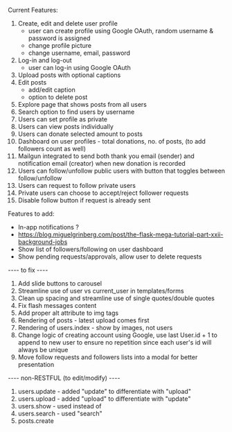Current Features:
1. Create, edit and delete user profile
    - user can create profile using Google OAuth, random username & password is assigned
    - change profile picture
    - change username, email, password
2. Log-in and log-out
    - user can log-in using Google OAuth
3. Upload posts with optional captions
4. Edit posts
    - add/edit caption
    - option to delete post
5. Explore page that shows posts from all users
6. Search option to find users by username
7. Users can set profile as private
8. Users can view posts individually
9. Users can donate selected amount to posts
10. Dashboard on user profiles - total donations, no. of posts, (to add followers count as well)
11. Mailgun integrated to send both thank you email (sender) and notification email (creator) when new donation is recorded
12. Users can follow/unfollow public users with button that toggles between follow/unfollow
13. Users can request to follow private users
14. Private users can choose to accept/reject follower requests
15. Disable follow button if request is already sent

Features to add:
- In-app notifications ?
- https://blog.miguelgrinberg.com/post/the-flask-mega-tutorial-part-xxii-background-jobs
- Show list of followers/following on user dashboard
- Show pending requests/approvals, allow user to delete requests

---- to fix ----
1. Add slide buttons to carousel
2. Streamline use of user vs current_user in templates/forms
3. Clean up spacing and streamline use of single quotes/double quotes
4. Fix flash messages content
5. Add proper alt attribute to img tags
6. Rendering of posts - latest upload comes first
7. Rendering of users.index - show by images, not users
8. Change logic of creating account using Google, use last User.id + 1 to append to new user to ensure no repetition since each user's id will always be unique
9. Move follow requests and followers lists into a modal for better presentation

---- non-RESTFUL (to edit/modify) ----
1. users.update - added "update" to differentiate with "upload"
2. users.upload - added "upload" to differentiate with "update"
3. users.show - used <username> instead of <id>
4. users.search - used "search"
5. posts.create

<!-- 13 July 2021 -->
<!-- - followers/views.py
	- Line 41 [modified]
		- Here, the follow was only found based on who is the idol, so the follower here can be anyone, you might wanna include a condition for the follower as well so that you don't delete the wrong follow
		- e.g. User 1 follows User 2, User 3 also follows User 2, which follow would it delete?
		- I think this happens for your other follow related stuff as well, so you might wanna fix those too
	- Line 82 [modified]
		- In theory this should be a post request as well, but its not a big deal
- feed.html
	- Line 10 [modified]
		- There is a n + 1 here, so you might wanna prefetch the images -->

<!-- 12 July 2021 -->
<!-- 1. donations/views.py
	- Line 29, 32 [modified]
		- Since these two lines are actually identical, you can skip the one on line 29, and remove the else on line 32, that way both conditions will lead to "post/show.html" on error
2. users/views.py
	- Line 123 [modified]
		- This part can be done by using list comprehension to shorten code, e.g.
		sum([d.amount for d in [d for d in i.donations]])
		- Theres also n + 1 happening here, for each image, get donations use prefetch here to prevent that, you can prefetch more than two things, https://docs.peewee-orm.com/en/latest/peewee/api.html?highlight=prefetch#prefetch -->

<!-- 7 July 2021 -->
<!-- ---- current issues ----
- users.update only works if all fields are provided new values even though setattr should only apply if there is a key (empty fields checked to make sure no new keys are created)
- when tried uploading image, received werkzeug.exceptions.HTTPException.wrap.<locals>.newcls: 400 Bad Request: KeyError: 'username'
which refers to users/views.py line 49 - however, users.update works on its own, but cause an error in users.upload < is there a reason/correlation to this? does clicking upload also causes a submit for the users.update form?

---- feedback/comments ----
1. You might wanna first fix the logic error in the update first, because right now, it only loops through 1 key, then after that, you save and return, which ends the function, meaning the other keys don't get saved [fixed]
2. This is a problem with the url that you have, both update and upload have the same url, so it went in the first one, ignoring your upload [fixed]
- Try fixing these and see if the first problem persists -->

<!-- 6 July 2021 -->
<!-- ---- features to add ----
- validation for casing in username > only allow lower_case?

---- questions ----
- should header live in "_layout.html"? as more pages are added, the if/else might get bloated over time, or should a new header be rendered in each page according to the page's requirement?

---- feedback/comments ----
1. Good work on using remember=True!
2. You can change the FLASK_ENV to production to test the error 500 page, just cause an error to happen in one of your route and then visit it. But as long as the other error handler works, the 500 one should work as well.
3. Headers can actually stay in layout, because some pages are shown for both logged in and non logged in users, so those pages doesn't need to be in the if else statement
4. For the displaying of error in your sign up form, you're doing a loop for every single category, in this case you might wanna consider changing errors to a dictionary instead of a list.
5. For the user_loader for flask-login, you might wanna change User.get_by_id into get_or_none because the docs specifies that if somehow given id doesn't correspond to a user, it should return None
6. Overall nicely done! Good job on understanding the docs and setting up flask-login! -->
